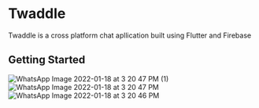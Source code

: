 # Twaddle

Twaddle is a cross platform chat apllication built using Flutter and Firebase
## Getting Started

![WhatsApp Image 2022-01-18 at 3 20 47 PM (1)](https://user-images.githubusercontent.com/74593435/149913423-9ffcdf50-ecb9-4f5a-90b3-e3c54cb27150.jpeg)
![WhatsApp Image 2022-01-18 at 3 20 47 PM](https://user-images.githubusercontent.com/74593435/149913436-99aeed84-35b3-43ac-869d-78aed321e4fd.jpeg)
![WhatsApp Image 2022-01-18 at 3 20 46 PM](https://user-images.githubusercontent.com/74593435/149913448-c4767d21-c9bd-4bb7-b3f9-7977d710d0c0.jpeg)

